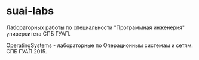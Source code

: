 # suai-labs
Лабораторных работы по специальности "Программная инженерия" университета СПБ ГУАП.

OperatingSystems - лабораторные по Операционным системам и сетям. СПБ ГУАП 2015.

